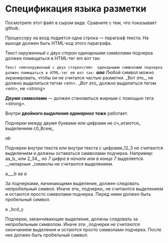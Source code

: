 # Спецификация языка разметки

Посмотрите этот файл в сыром виде. Сравните с тем, что показывает github.

Процессору на вход подается одна строка — параграф текста. 
На выходе должен быть HTML-код этого параграфа.

Текст _окруженный с двух сторон_  одинарными символами подчерка 
должен помещаться в HTML-тег em вот так:

`Текст <em>окруженный с двух сторон</em>  одинарными символами подчерка 
должен помещаться в HTML-тег em вот так:`
___aaa___
Любой символ можно экранировать, чтобы он не считался частью разметки. 
\_Вот это\_, не должно выделиться тегом \<em\>.
\__Вот это\__ должно выделиться тегом \<em\>, не \<strong\>

__Двумя символами__ — должен становиться жирным с помощью тега \<strong\>.

Внутри __двойного выделения _одинарное_ тоже__ работает.

Подчерки между двумя буквами или цифрами не сч_итаются_ выделением с0_8сем_

_ab_

Подчерки внутри текста или внутри текста c цифрами_12_3 не считаются выделением и должны оставаться символами подчерка.
Например: aa_b_ или 2_34_, но _7 цифра в начале или в конце 7_ выделяется.
__непарные _символы не считаются выделением.

a___b aa _a_

За подчерками, начинающими выделение, должен следовать непробельный символ. Иначе эти_ подчерки_ не считаются выделением 
и остаются просто символами подчерка. Перед ними должен быть пробельный символ.

a _bcd_у

Подчерки, заканчивающие выделение, должны следовать за непробельным символом. Иначе эти _подчерки _не считаются_ окончанием выделения 
и остаются просто символами подчерка. После них должен быть пробельный символ.
